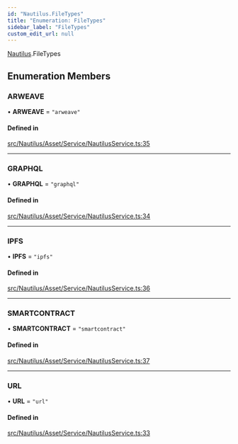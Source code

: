 ```yaml
---
id: "Nautilus.FileTypes"
title: "Enumeration: FileTypes"
sidebar_label: "FileTypes"
custom_edit_url: null
---
```


[Nautilus](../modules/Nautilus.md).FileTypes

## Enumeration Members

### ARWEAVE

• **ARWEAVE** = ``"arweave"``

#### Defined in

[src/Nautilus/Asset/Service/NautilusService.ts:35](https://github.com/deltaDAO/nautilus/blob/300e017/src/Nautilus/Asset/Service/NautilusService.ts#L35)

___

### GRAPHQL

• **GRAPHQL** = ``"graphql"``

#### Defined in

[src/Nautilus/Asset/Service/NautilusService.ts:34](https://github.com/deltaDAO/nautilus/blob/300e017/src/Nautilus/Asset/Service/NautilusService.ts#L34)

___

### IPFS

• **IPFS** = ``"ipfs"``

#### Defined in

[src/Nautilus/Asset/Service/NautilusService.ts:36](https://github.com/deltaDAO/nautilus/blob/300e017/src/Nautilus/Asset/Service/NautilusService.ts#L36)

___

### SMARTCONTRACT

• **SMARTCONTRACT** = ``"smartcontract"``

#### Defined in

[src/Nautilus/Asset/Service/NautilusService.ts:37](https://github.com/deltaDAO/nautilus/blob/300e017/src/Nautilus/Asset/Service/NautilusService.ts#L37)

___

### URL

• **URL** = ``"url"``

#### Defined in

[src/Nautilus/Asset/Service/NautilusService.ts:33](https://github.com/deltaDAO/nautilus/blob/300e017/src/Nautilus/Asset/Service/NautilusService.ts#L33)
